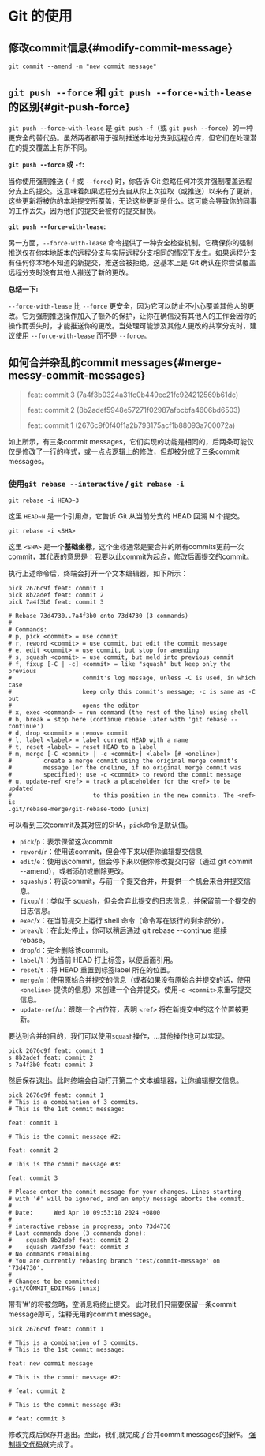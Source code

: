 # Git 的使用

## 修改commit信息{#modify-commit-message}

```shell
git commit --amend -m "new commit message"
```

## `git push --force` 和 `git push --force-with-lease` 的区别{#git-push-force}

`git push --force-with-lease` 是 `git push -f`（或 `git push --force`）的一种更安全的替代品。虽然两者都用于强制推送本地分支到远程仓库，但它们在处理潜在的提交覆盖上有所不同。

**`git push --force` 或 `-f`:**

当你使用强制推送 (`-f` 或 `--force`) 时，你告诉 Git 忽略任何冲突并强制覆盖远程分支上的提交。这意味着如果远程分支自从你上次拉取（或推送）以来有了更新，这些更新将被你的本地提交所覆盖，无论这些更新是什么。这可能会导致你的同事的工作丢失，因为他们的提交会被你的提交替换。

**`git push --force-with-lease`:**

另一方面，`--force-with-lease` 命令提供了一种安全检查机制。它确保你的强制推送仅在你本地版本的远程分支与实际远程分支相同的情况下发生。如果远程分支有任何你本地不知道的新提交，推送会被拒绝。这基本上是 Git 确认在你尝试覆盖远程分支时没有其他人推送了新的更改。

**总结一下:**

`--force-with-lease` 比 `--force` 更安全，因为它可以防止不小心覆盖其他人的更改。它为强制推送操作加入了额外的保护，让你在确信没有其他人的工作会因你的操作而丢失时，才能推送你的更改。当处理可能涉及其他人更改的共享分支时，建议使用 `--force-with-lease` 而不是 `--force`。

## 如何合并杂乱的commit messages{#merge-messy-commit-messages}
>
> feat: commit 3 (7a4f3b0324a31fc0b449ec21fc924212569b61dc)
>
> feat: commit 2 (8b2adef5948e57271f02987afbcbfa4606bd6503)
>
> feat: commit 1 (2676c9f0f40f1a2b793175acf1b88093a700072a)

如上所示，有三条commit messages，它们实现的功能是相同的，后两条可能仅仅是修改了一行的样式，或一点点逻辑上的修改，但却被分成了三条commit messages。

### 使用`git rebase --interactive` / `git rebase -i`

```shell
git rebase -i HEAD~3
```

这里 `HEAD~N` 是一个引用点，它告诉 Git 从当前分支的 HEAD 回溯 N 个提交。

```shell
git rebase -i <SHA>
```

这里 `<SHA>` 是一个**基础坐标**，这个坐标通常是要合并的所有commits更前一次commit，其代表的意思是：我要以此commit为起点，修改后面提交的commit。

执行上述命令后，终端会打开一个文本编辑器，如下所示：

```shell
pick 2676c9f feat: commit 1
pick 8b2adef feat: commit 2
pick 7a4f3b0 feat: commit 3

# Rebase 73d4730..7a4f3b0 onto 73d4730 (3 commands)
#
# Commands:
# p, pick <commit> = use commit
# r, reword <commit> = use commit, but edit the commit message
# e, edit <commit> = use commit, but stop for amending
# s, squash <commit> = use commit, but meld into previous commit
# f, fixup [-C | -c] <commit> = like "squash" but keep only the previous
#                    commit's log message, unless -C is used, in which case
#                    keep only this commit's message; -c is same as -C but
#                    opens the editor
# x, exec <command> = run command (the rest of the line) using shell
# b, break = stop here (continue rebase later with 'git rebase --continue')
# d, drop <commit> = remove commit
# l, label <label> = label current HEAD with a name
# t, reset <label> = reset HEAD to a label
# m, merge [-C <commit> | -c <commit>] <label> [# <oneline>]
#         create a merge commit using the original merge commit's
#         message (or the oneline, if no original merge commit was
#         specified); use -c <commit> to reword the commit message
# u, update-ref <ref> = track a placeholder for the <ref> to be updated
#                       to this position in the new commits. The <ref> is
.git/rebase-merge/git-rebase-todo [unix]        
```

可以看到三次commit及其对应的SHA，`pick`命令是默认值。

- `pick`/`p`：表示保留这次commit
- `reword`/`r`：使用该commit，但会停下来以便你编辑提交信息
- `edit`/`e`：使用该commit，但会停下来以便你修改提交内容（通过 git commit --amend），或者添加或删除更改。
- `squash`/`s`：将该commit，与前一个提交合并，并提供一个机会来合并提交信息。
- `fixup`/`f`：类似于 squash，但会舍弃此提交的日志信息，并保留前一个提交的日志信息。
- `exec`/`x`：在当前提交上运行 shell 命令（命令写在该行的剩余部分）。
- `break`/`b`：在此处停止，你可以稍后通过 git rebase --continue 继续 rebase。
- `drop`/`d`：完全删除该commit。
- `label`/`l`：为当前 HEAD 打上标签，以便后面引用。
- `reset`/`t`：将 HEAD 重置到标签label 所在的位置。
- `merge`/`m`：使用原始合并提交的信息（或者如果没有原始合并提交的话，使用 `<oneline>` 提供的信息）来创建一个合并提交。使用` -c <commit> `来重写提交信息。
- `update-ref`/`u`：跟踪一个占位符，表明 `<ref>` 将在新提交中的这个位置被更新。

要达到合并的目的，我们可以使用`squash`操作，...其他操作也可以实现。

```shell
pick 2676c9f feat: commit 1
s 8b2adef feat: commit 2
s 7a4f3b0 feat: commit 3
```

然后保存退出。此时终端会自动打开第二个文本编辑器，让你编辑提交信息。

```shell
pick 2676c9f feat: commit 1
# This is a combination of 3 commits.
# This is the 1st commit message:

feat: commit 1

# This is the commit message #2:

feat: commit 2

# This is the commit message #3:

feat: commit 3

# Please enter the commit message for your changes. Lines starting
# with '#' will be ignored, and an empty message aborts the commit.
#
# Date:      Wed Apr 10 09:53:10 2024 +0800
#
# interactive rebase in progress; onto 73d4730
# Last commands done (3 commands done):
#    squash 8b2adef feat: commit 2
#    squash 7a4f3b0 feat: commit 3
# No commands remaining.
# You are currently rebasing branch 'test/commit-message' on '73d4730'.
#
# Changes to be committed:
.git/COMMIT_EDITMSG [unix]
```

带有'#'的将被忽略，空消息将终止提交。
此时我们只需要保留一条commit message即可，注释无用的commit message。

```shell
pick 2676c9f feat: commit 1

# This is a combination of 3 commits.
# This is the 1st commit message:

feat: new commit message

# This is the commit message #2:

# feat: commit 2

# This is the commit message #3:

# feat: commit 3
```

修改完成后保存并退出。至此，我们就完成了合并commit messages的操作。
[强制提交代码](#git-push-force)就完成了。
